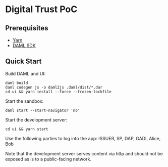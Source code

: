 # Digital Trust PoC

## Prerequisites

* [Yarn](https://yarnpkg.com/lang/en/docs/install/)
* [DAML SDK](https://docs.daml.com/getting-started/installation.html)

## Quick Start

Build DAML and UI:

    daml build
    daml codegen js -o daml2js .daml/dist/*.dar
    cd ui && yarn install --force --frozen-lockfile

Start the sandbox:

    daml start --start-navigator 'no'

Start the development server:

    cd ui && yarn start

Use the following parties to log into the app: ISSUER, SP, DAP, GADI, Alice, Bob

Note that the development server serves content via http and should not be exposed as is to a public-facing network.
